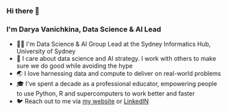 ### Hi there 👋

### I'm Darya Vanichkina, Data Science & AI Lead

- 👩‍💻 I'm Data Science & AI Group Lead at the Sydney Informatics Hub, University of Sydney
- 💫 I care about data science and AI strategy. I work with others to make sure we do good while avoiding the hype
- 🌏 I love harnessing data and compute to deliver on real-world problems
- 🎓 I've spent a decade as a professional educator, empowering people to use Python, R and supercomputers to work better and faster
- 🐦 Reach out to me via [my website](https://daryavanichkina.com/) or [LinkedIN](https://www.linkedin.com/in/daryavanichkina/)

